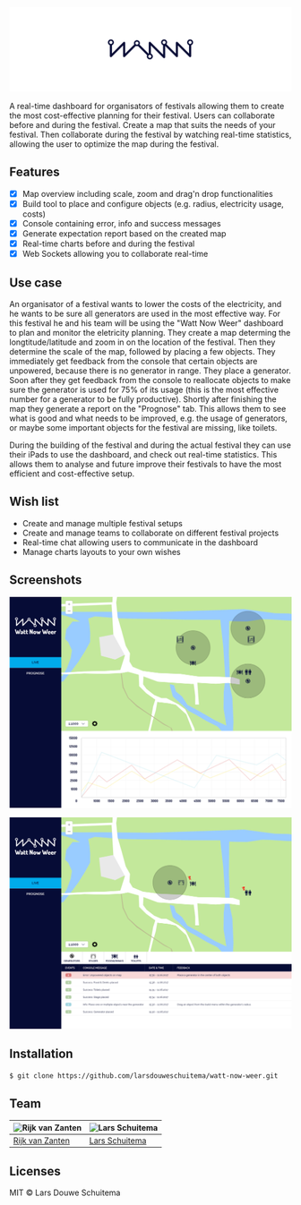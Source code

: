 ![WattNowWeer Logo](readme_img/wattnouweer.png)

A real-time dashboard for organisators of festivals allowing them to create the most cost-effective planning for their festival. Users can collaborate before and during the festival. Create a map that suits the needs of your festival. Then collaborate during the festival by watching real-time statistics, allowing the user to optimize the map during the festival.

## Features
* [x] Map overview including scale, zoom and drag'n drop functionalities
* [x] Build tool to place and configure objects (e.g. radius, electricity usage, costs)
* [x] Console containing error, info and success messages
* [x] Generate expectation report based on the created map
* [x] Real-time charts before and during the festival
* [x] Web Sockets allowing you to collaborate real-time

## Use case
An organisator of a festival wants to lower the costs of the electricity, and he wants to be sure all generators are used in the most effective way. For this festival he and his team will be using the "Watt Now Weer" dashboard to plan and monitor the eletricity planning. They create a map determing the longtitude/latitude and zoom in on the location of the festival. Then they determine the scale of the map, followed by placing a few objects. They immediately get feedback from the console that certain objects are unpowered, because there is no generator in range. They place a generator. Soon after they get feedback from the console to reallocate objects to make sure the generator is used for 75% of its usage (this is the most effective number for a generator to be fully productive). Shortly after finishing the map they generate a report on the "Prognose" tab. This allows them to see what is good and what needs to be improved, e.g. the usage of generators, or maybe some important objects for the festival are missing, like toilets.

During the building of the festival and during the actual festival they can use their iPads to use the dashboard, and check out real-time statistics. This allows them to analyse and future improve their festivals to have the most efficient and cost-effective setup.

## Wish list
* Create and manage multiple festival setups
* Create and manage teams to collaborate on different festival projects
* Real-time chat allowing users to communicate in the dashboard
* Manage charts layouts to your own wishes

## Screenshots
![Map](readme_img/map.png)

![Console](readme_img/console.png)

## Installation
```bash
$ git clone https://github.com/larsdouweschuitema/watt-now-weer.git
```

## Team
![Rijk van Zanten](https://avatars0.githubusercontent.com/u/9141017?v=3&s=460) | ![Lars Schuitema](https://avatars1.githubusercontent.com/u/8817968?v=3&s=460)
---|---
[Rijk van Zanten](https://github.com/rijkvanzanten) | [Lars Schuitema](https://github.com/larsdouweschuitema)

## Licenses
MIT © Lars Douwe Schuitema

